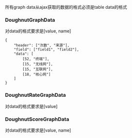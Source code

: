 所有graph data从ajax获取的数据的格式必须是table data的格式

### DoughnutGraphData

对data的格式要求是[value, name]

```
{
    "header": ["次数", "来源"],
    "field": ["field1", "field2"],
    "data": [
        [52, "终端"],
        [15, "无线网"],
        [15, "互联网"],
        [18, "核心网"]
    ]
}
```

### DoughnutRateGraphData

对data的格式要求是[value]

### DoughnutScoreGraphData

对data的格式要求是[value, name]


